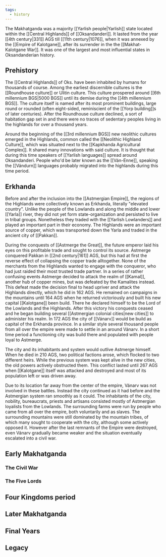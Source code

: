 ```yaml
---
tags:
  - history
---
```

The Makhatganda was a majority [[Yarlish people|Yarlish]] state located within the [[Central Highlands]] of [[Oksandanderi]]. It lasted from the year [[4th century|331]] AGS till [[11th century|1076]], when it was annexed by the [[Empire of Kalotgane]], after its surrender in the the [[Makhat-Kalotgane War]]. It was one of the largest and most influential states in Oksandanderian history. 
## Prehistory 
The [[Central Highlands]] of Oks. have been inhabited by humans for thousands of course. Among the earliest discernible cultures is the [[Roundhouse culture]] or Ulitin culture. This culture prospered around [[6th millennium BGS|5000 BGS]] until its demise during the [[4th millennium BGS]]. The culture itself is named after its most prominent buildings, large round or rounded (often eight-sided, reminiscient of the [[Yorp building]]s of later centuries). After the Roundhouse culture declined, a sort of habitation gap set in and there were no traces of sedentary peoples living in the highlands for over a thousand years. 

Around the beginning of the [[3rd millennium BGS]] new neolithic cultures emerged in the Highlands, common called the [[Neolithic Highland Culture]], which was situated next to the [[Kapkhanda Agricultural Complex]]. It shared many innovations with said culture. It is thought that during this time speakers of [[Yarlish languages]] spread around Oksandanderi. People who'd be later known as the [[Ván-Enne]], speaking the [[Vándurn]] languages probably migrated into the highlands during this time period. 
## Erkhanda 
Before and after the inclusion into the [[Astmergian Empire]], the regions of the Highlands were collectively known as Erkhanda, literally "elevated country". Unlike the people of the Lowlands and along the middle and lower [[Yarla]] river, they did not yet form state-organization and persisted to live in tribal groups. Nonetheless they traded with the [[Yarlish Lowlanders]] and played an important part in their economy. The Highlands were an important source of copper, which was transported down the Yarla and traded in the ancient city of [[Pakkan]]. 

During the conquests of [[Astmerge the Great]], the future emperor laid his eyes on this profitable trade and sought to control its source. Astmerge conquered Pakkan in [[2nd century|161]] AGS, but this had at first the reverse effect of collapsing the copper trade alltogether. None of the merchants from the Highlands wanted to engage with the conqueror, who had just raided their most trusted trade partner. In a series of rather confusing events Astmerge decided to attack the realm of [[Kamal]], another hub of copper mines, but was defeated by the Kamalites instead. This defeat made the decision final to head upriver and attack the Highlands directly, which he did in 162 AGS. He remained on campaigns in the mountains until 164 AGS when he returned victoriously and built his new capital [[Kalotgane]] been build. There he declared himself to be the Lord of the Lowlands and the Highlands. After this victory his conquests ceased and he began building several [[Astmergian colonial cities|new cities]] to administer his realm. In 172 AGS the city of [[Vánarv]] would be build as capital of the Erkhanda province. In a similar style several thousand people from all over the empire were made to settle in an around Vánarv. In a short time period a functioning city was build there and populated with people loyal to Astmerge.

The city and its inhabitants and system would outlive Astmerge himself. When he died in 210 AGS, two political factions arose, which flocked to two different heirs. While the previous system was kept alive in the new cities, the old powers actively obstructed them. This conflict lasted until 267 AGS when [[Kalotgane]] itself was attacked and destroyed and most of its population left or was driven away. 

Due to its location far away from the center of the empire, Vánarv was not involved in these battles. Instead the city continued as it had before and the Astmergian system ran smoothly as it could. The inhabitants of the city, nobility, bureaucrats, priests and artisans consisted mostly of Astmergian loyalists from the Lowlands. The surrounding farms were run by people who came from all over the empire, both voluntarily and as slaves. The surrounding mountains were still dominated by the mountain tribes, of which many sought to cooperate with the city, although some actively opposed it. However after the last remnants of the Empire were destroyed, even Vánarv gradually became weaker and the situation eventually escalated into a civil war. 
## Early Makhatganda 
### The Civil War 

### The Five Lords

## Four Kingdoms period

## Later Makhatganda 

## Final Years 

## Legacy 